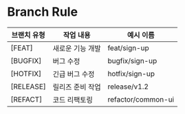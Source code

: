 # Branch Rule
| 브랜치 유형   | 작업 내용                   | 예시 이름           |
|------------|---------------------------|-------------------|
| [FEAT]       | 새로운 기능 개발              | feat/sign-up      |
| [BUGFIX]     | 버그 수정                   | bugfix/sign-up    |
| [HOTFIX]     | 긴급 버그 수정               | hotfix/sign-up    | 
| [RELEASE]    | 릴리즈 준비 작업             | release/v1.2      |
| [REFACT]   | 코드 리팩토링               | refactor/common-ui |

